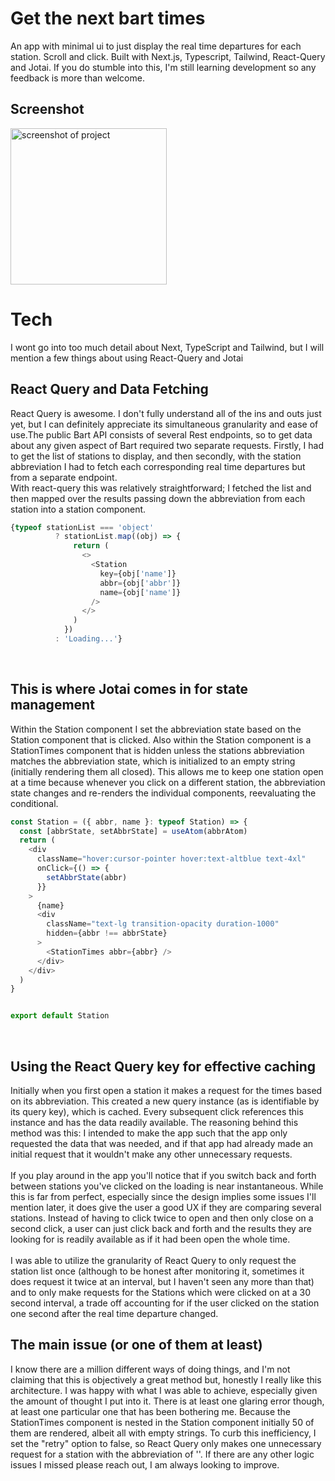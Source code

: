 # Get the next bart times

An app with minimal ui to just display the real time departures for each station. Scroll and click. Built with Next.js, Typescript, Tailwind, React-Query and Jotai. If you do stumble into this, I'm still learning development so any feedback is more than welcome.

## Screenshot

<img src='https://i.imgur.com/778xDH5.png' width='250' alt='screenshot of project' />


# Tech
I wont go into too much detail about Next, TypeScript and Tailwind, but I will mention a few things about using React-Query and Jotai

## React Query and Data Fetching
React Query is awesome. I don't fully understand all of the ins and outs just yet, but I can definitely appreciate its simultaneous granularity and ease of use.The public Bart API consists of several Rest endpoints, so to get data about any given aspect of Bart required two separate requests. Firstly, I had to get the list of stations to display, and then secondly, with the station abbreviation I had to fetch each corresponding real time departures but from a separate endpoint.<br/> With react-query this was relatively straightforward; I fetched the list and then mapped over the results passing down the abbreviation from each station into a station component.


```js
{typeof stationList === 'object'
          ? stationList.map((obj) => {
              return (
                <>
                  <Station
                    key={obj['name']}
                    abbr={obj['abbr']}
                    name={obj['name']}
                  />
                </>
              )
            })
          : 'Loading...'}
 ```
         

<br/>

## This is where Jotai comes in for state management

Within the Station component I set the abbreviation state based on the Station component that is clicked. Also within the Station component is a StationTimes component that is hidden unless the stations abbreviation matches the abbreviation state, which is initialized to an empty string (initially rendering them all closed). This allows me to keep one station open at a time because whenever you click on a different station, the abbreviation state changes and re-renders the individual components, reevaluating the conditional. 


```js 
const Station = ({ abbr, name }: typeof Station) => {
  const [abbrState, setAbbrState] = useAtom(abbrAtom)
  return (
    <div
      className="hover:cursor-pointer hover:text-altblue text-4xl"
      onClick={() => {
        setAbbrState(abbr)
      }}
    >
      {name}
      <div
        className="text-lg transition-opacity duration-1000"
        hidden={abbr !== abbrState}
      >
        <StationTimes abbr={abbr} />
      </div>
    </div>
  )
}


export default Station
```
<br/>

## Using the React Query key for effective caching
Initially when you first open a station it makes a request for the times based on its abbreviation. This created a new query instance (as is identifiable by its query key), which is cached. Every subsequent click references this instance and has the data readily available. The reasoning behind this method was this: I intended to make the app such that the app only requested the data that was needed, and if that app had already made an initial request that it wouldn't make any other unnecessary requests. 
<br/><br/>
If you play around in the app you'll notice that if you switch back and forth between stations you've clicked on the loading is near instantaneous. While this is far from perfect, especially since the design implies some issues I'll mention later, it does give the user a good UX if they are comparing several stations. Instead of having to click twice to open and then only close on a second click, a user can just click back and forth and the results they are looking for is readily available as if it had been open the whole time. 
<br/><br/>
I was able to utilize the granularity of React Query to only request the station list once (although to be honest after monitoring it, sometimes it does request it twice at an interval, but I haven't seen any more than that) and to only make requests for the Stations which were clicked on at a 30 second interval, a trade off accounting for if the user clicked on the station one second after the real time departure changed. 

## The main issue (or one of them at least)
I know there are a million different ways of doing things, and I'm not claiming that this is objectively a great method but, honestly I really like this architecture. I was happy with what I was able to achieve, especially given the amount of thought I put into it. There is at least one glaring error though, at least one particular one that has been bothering me. Because the StationTimes component is nested in the Station component initially 50 of them are rendered, albeit all with empty strings. To curb this inefficiency, I set the "retry" option to false, so React Query only makes one unnecessary request for a station with the abbreviation of ''. If there are any other logic issues I missed please reach out, I am always looking to improve. 

